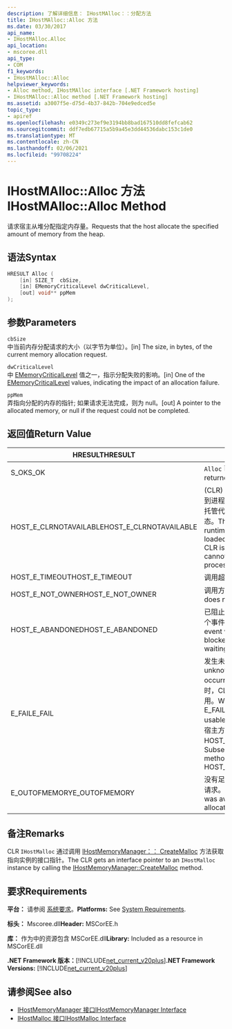 ```yaml
---
description: 了解详细信息： IHostMAlloc：：分配方法
title: IHostMAlloc::Alloc 方法
ms.date: 03/30/2017
api_name:
- IHostMAlloc.Alloc
api_location:
- mscoree.dll
api_type:
- COM
f1_keywords:
- IHostMAlloc::Alloc
helpviewer_keywords:
- Alloc method, IHostMAlloc interface [.NET Framework hosting]
- IHostMAlloc::Alloc method [.NET Framework hosting]
ms.assetid: a3007f5e-d75d-4b37-842b-704e9edced5e
topic_type:
- apiref
ms.openlocfilehash: e0349c273ef9e3194bb8bad167510dd8fefcab62
ms.sourcegitcommit: ddf7edb67715a5b9a45e3dd44536dabc153c1de0
ms.translationtype: MT
ms.contentlocale: zh-CN
ms.lasthandoff: 02/06/2021
ms.locfileid: "99708224"
---
```

# <a name="ihostmallocalloc-method"></a><span data-ttu-id="a23ea-103">IHostMAlloc::Alloc 方法</span><span class="sxs-lookup"><span data-stu-id="a23ea-103">IHostMAlloc::Alloc Method</span></span>

<span data-ttu-id="a23ea-104">请求宿主从堆分配指定内存量。</span><span class="sxs-lookup"><span data-stu-id="a23ea-104">Requests that the host allocate the specified amount of memory from the heap.</span></span>  
  
## <a name="syntax"></a><span data-ttu-id="a23ea-105">语法</span><span class="sxs-lookup"><span data-stu-id="a23ea-105">Syntax</span></span>  
  
```cpp  
HRESULT Alloc (  
    [in] SIZE_T  cbSize,
    [in] EMemoryCriticalLevel dwCriticalLevel,
    [out] void** ppMem  
);  
```  
  
## <a name="parameters"></a><span data-ttu-id="a23ea-106">参数</span><span class="sxs-lookup"><span data-stu-id="a23ea-106">Parameters</span></span>  

 `cbSize`  
 <span data-ttu-id="a23ea-107">中当前内存分配请求的大小（以字节为单位）。</span><span class="sxs-lookup"><span data-stu-id="a23ea-107">[in] The size, in bytes, of the current memory allocation request.</span></span>  
  
 `dwCriticalLevel`  
 <span data-ttu-id="a23ea-108">中 [EMemoryCriticalLevel](ememorycriticallevel-enumeration.md) 值之一，指示分配失败的影响。</span><span class="sxs-lookup"><span data-stu-id="a23ea-108">[in] One of the [EMemoryCriticalLevel](ememorycriticallevel-enumeration.md) values, indicating the impact of an allocation failure.</span></span>  
  
 `ppMem`  
 <span data-ttu-id="a23ea-109">弄指向分配的内存的指针; 如果请求无法完成，则为 null。</span><span class="sxs-lookup"><span data-stu-id="a23ea-109">[out] A pointer to the allocated memory, or null if the request could not be completed.</span></span>  
  
## <a name="return-value"></a><span data-ttu-id="a23ea-110">返回值</span><span class="sxs-lookup"><span data-stu-id="a23ea-110">Return Value</span></span>  
  
|<span data-ttu-id="a23ea-111">HRESULT</span><span class="sxs-lookup"><span data-stu-id="a23ea-111">HRESULT</span></span>|<span data-ttu-id="a23ea-112">说明</span><span class="sxs-lookup"><span data-stu-id="a23ea-112">Description</span></span>|  
|-------------|-----------------|  
|<span data-ttu-id="a23ea-113">S_OK</span><span class="sxs-lookup"><span data-stu-id="a23ea-113">S_OK</span></span>|<span data-ttu-id="a23ea-114">`Alloc` 已成功返回。</span><span class="sxs-lookup"><span data-stu-id="a23ea-114">`Alloc` returned successfully.</span></span>|  
|<span data-ttu-id="a23ea-115">HOST_E_CLRNOTAVAILABLE</span><span class="sxs-lookup"><span data-stu-id="a23ea-115">HOST_E_CLRNOTAVAILABLE</span></span>|<span data-ttu-id="a23ea-116"> (CLR) 的公共语言运行时未加载到进程中，或 CLR 处于无法运行托管代码或成功处理调用的状态。</span><span class="sxs-lookup"><span data-stu-id="a23ea-116">The common language runtime (CLR) has not been loaded into a process, or the CLR is in a state in which it cannot run managed code or process the call successfully.</span></span>|  
|<span data-ttu-id="a23ea-117">HOST_E_TIMEOUT</span><span class="sxs-lookup"><span data-stu-id="a23ea-117">HOST_E_TIMEOUT</span></span>|<span data-ttu-id="a23ea-118">调用超时。</span><span class="sxs-lookup"><span data-stu-id="a23ea-118">The call timed out.</span></span>|  
|<span data-ttu-id="a23ea-119">HOST_E_NOT_OWNER</span><span class="sxs-lookup"><span data-stu-id="a23ea-119">HOST_E_NOT_OWNER</span></span>|<span data-ttu-id="a23ea-120">调用方不拥有该锁。</span><span class="sxs-lookup"><span data-stu-id="a23ea-120">The caller does not own the lock.</span></span>|  
|<span data-ttu-id="a23ea-121">HOST_E_ABANDONED</span><span class="sxs-lookup"><span data-stu-id="a23ea-121">HOST_E_ABANDONED</span></span>|<span data-ttu-id="a23ea-122">已阻止的线程或纤程正在等待某个事件时，该事件被取消。</span><span class="sxs-lookup"><span data-stu-id="a23ea-122">An event was canceled while a blocked thread or fiber was waiting on it.</span></span>|  
|<span data-ttu-id="a23ea-123">E_FAIL</span><span class="sxs-lookup"><span data-stu-id="a23ea-123">E_FAIL</span></span>|<span data-ttu-id="a23ea-124">发生未知的灾难性故障。</span><span class="sxs-lookup"><span data-stu-id="a23ea-124">An unknown catastrophic failure occurred.</span></span> <span data-ttu-id="a23ea-125">当方法返回 E_FAIL 时，CLR 在该进程内将不再可用。</span><span class="sxs-lookup"><span data-stu-id="a23ea-125">When a method returns E_FAIL, the CLR is no longer usable within the process.</span></span> <span data-ttu-id="a23ea-126">对宿主方法的后续调用会返回 HOST_E_CLRNOTAVAILABLE。</span><span class="sxs-lookup"><span data-stu-id="a23ea-126">Subsequent calls to hosting methods return HOST_E_CLRNOTAVAILABLE.</span></span>|  
|<span data-ttu-id="a23ea-127">E_OUTOFMEMORY</span><span class="sxs-lookup"><span data-stu-id="a23ea-127">E_OUTOFMEMORY</span></span>|<span data-ttu-id="a23ea-128">没有足够的内存可用来完成分配请求。</span><span class="sxs-lookup"><span data-stu-id="a23ea-128">Not enough memory was available to complete the allocation request.</span></span>|  
  
## <a name="remarks"></a><span data-ttu-id="a23ea-129">备注</span><span class="sxs-lookup"><span data-stu-id="a23ea-129">Remarks</span></span>  

 <span data-ttu-id="a23ea-130">CLR `IHostMalloc` 通过调用 [IHostMemoryManager：： CreateMalloc](ihostmemorymanager-createmalloc-method.md) 方法获取指向实例的接口指针。</span><span class="sxs-lookup"><span data-stu-id="a23ea-130">The CLR gets an interface pointer to an `IHostMalloc` instance by calling the [IHostMemoryManager::CreateMalloc](ihostmemorymanager-createmalloc-method.md) method.</span></span>  
  
## <a name="requirements"></a><span data-ttu-id="a23ea-131">要求</span><span class="sxs-lookup"><span data-stu-id="a23ea-131">Requirements</span></span>  

 <span data-ttu-id="a23ea-132">**平台：** 请参阅 [系统要求](../../get-started/system-requirements.md)。</span><span class="sxs-lookup"><span data-stu-id="a23ea-132">**Platforms:** See [System Requirements](../../get-started/system-requirements.md).</span></span>  
  
 <span data-ttu-id="a23ea-133">**标头：** Mscoree.dll</span><span class="sxs-lookup"><span data-stu-id="a23ea-133">**Header:** MSCorEE.h</span></span>  
  
 <span data-ttu-id="a23ea-134">**库：** 作为中的资源包含 MSCorEE.dll</span><span class="sxs-lookup"><span data-stu-id="a23ea-134">**Library:** Included as a resource in MSCorEE.dll</span></span>  
  
 <span data-ttu-id="a23ea-135">**.NET Framework 版本：**[!INCLUDE[net_current_v20plus](../../../../includes/net-current-v20plus-md.md)]</span><span class="sxs-lookup"><span data-stu-id="a23ea-135">**.NET Framework Versions:** [!INCLUDE[net_current_v20plus](../../../../includes/net-current-v20plus-md.md)]</span></span>  
  
## <a name="see-also"></a><span data-ttu-id="a23ea-136">请参阅</span><span class="sxs-lookup"><span data-stu-id="a23ea-136">See also</span></span>

- [<span data-ttu-id="a23ea-137">IHostMemoryManager 接口</span><span class="sxs-lookup"><span data-stu-id="a23ea-137">IHostMemoryManager Interface</span></span>](ihostmemorymanager-interface.md)
- [<span data-ttu-id="a23ea-138">IHostMalloc 接口</span><span class="sxs-lookup"><span data-stu-id="a23ea-138">IHostMalloc Interface</span></span>](ihostmalloc-interface.md)
